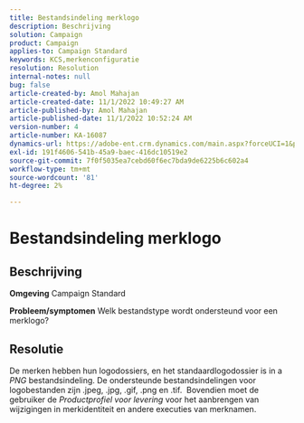 ```yaml
---
title: Bestandsindeling merklogo
description: Beschrijving
solution: Campaign
product: Campaign
applies-to: Campaign Standard
keywords: KCS,merkenconfiguratie
resolution: Resolution
internal-notes: null
bug: false
article-created-by: Amol Mahajan
article-created-date: 11/1/2022 10:49:27 AM
article-published-by: Amol Mahajan
article-published-date: 11/1/2022 10:52:24 AM
version-number: 4
article-number: KA-16087
dynamics-url: https://adobe-ent.crm.dynamics.com/main.aspx?forceUCI=1&pagetype=entityrecord&etn=knowledgearticle&id=37eab4d6-d259-ed11-9561-6045bd006a22
exl-id: 191f4606-541b-45a9-baec-416dc10519e2
source-git-commit: 7f0f5035ea7cebd60f6ec7bda9de6225b6c602a4
workflow-type: tm+mt
source-wordcount: '81'
ht-degree: 2%

---
```


# Bestandsindeling merklogo

## Beschrijving

<b>Omgeving</b>
Campaign Standard


<b>Probleem/symptomen</b>
Welk bestandstype wordt ondersteund voor een merklogo?


## Resolutie


De merken hebben hun logodossiers, en het standaardlogodossier is in a *PNG* bestandsindeling. De ondersteunde bestandsindelingen voor logobestanden zijn .jpeg, .jpg, .gif, .png en .tif.  Bovendien moet de gebruiker de *Productprofiel voor levering* voor het aanbrengen van wijzigingen in merkidentiteit en andere executies van merknamen.
